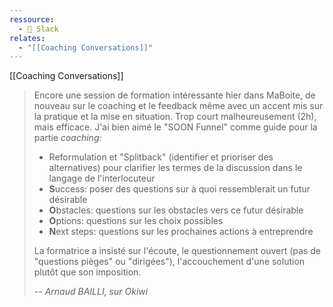 ```yaml
---
ressource:
  - 💬 Slack
relates:
  - "[[Coaching Conversations]]"
---
```


[[Coaching Conversations]]


> Encore une session de formation intéressante hier dans MaBoite, de nouveau sur le coaching et le feedback même avec un accent mis sur la pratique et la mise en situation. Trop court malheureusement (2h), mais efficace. J'ai bien aimé le "SOON Funnel" comme guide pour la partie _coaching_:  
>
> - Reformulation et "Splitback" (identifier et prioriser des alternatives) pour clarifier les termes de la discussion dans le langage de l'interlocuteur
> - **S**uccess: poser des questions sur à quoi ressemblerait un futur désirable
> - **O**bstacles: questions sur les obstacles vers ce futur désirable
> - **O**ptions: questions sur les choix possibles
> - **N**ext steps: questions sur les prochaines actions à entreprendre
>
> La formatrice a insisté sur l'écoute, le questionnement ouvert (pas de "questions pièges" ou "dirigées"), l'accouchement d'une solution plutôt que son imposition.
>
> *-- Arnaud BAILLI, sur Okiwi*